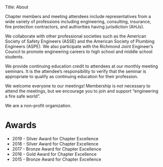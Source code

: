 Title: About

Chapter members and meeting attendees include representatives from a wide variety of professions including engineering, consulting, insurance, fire protection contractors, and authorities having jurisdiction (AHJs).

We collaborate with other professional societies such as the American Society of Safety Engineers (ASSE) and the American Society of Plumbing Engineers (ASPE). We also participate with the Richmond Joint Engineer’s Council to promote engineering careers to high school and middle school students.

We provide continuing education credit to attendees at our monthly meeting seminars. It is the attendee’s responsibility to verify that the seminar is appropriate to qualify as continuing education for their profession.

We welcome everyone to our meetings! Membership is not necessary to attend the meetings, but we encourage you to join and support “engineering a fire safe world”.

We are a non-profit organization.

<h1 class='text-danger'>Awards</h1>

* 2019 - Silver Award for Chapter Excellence
* 2018 - Silver Award for Chapter Excellence
* 2017 - Bronze Award for Chapter Excellence
* 2016 - Gold Award for Chapter Excellence
* 2015 - Bronze Award for Chapter Excellence
